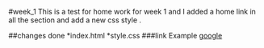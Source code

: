 #week_1 
This is a test for home work for week 1 and I  added a home link in all the section  and add a new css style .

##changes done 
*index.html
*style.css
###link Example
[google](https://www.google.com)